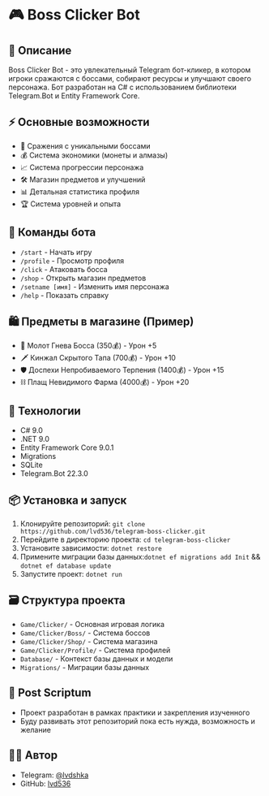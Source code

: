 ﻿# 🎮 Boss Clicker Bot

## 📝 Описание
Boss Clicker Bot - это увлекательный Telegram бот-кликер, в котором игроки сражаются с боссами, собирают ресурсы и улучшают своего персонажа. Бот разработан на C# с использованием библиотеки Telegram.Bot и Entity Framework Core.

## ⚡ Основные возможности
- 👊 Сражения с уникальными боссами
- 💰 Система экономики (монеты и алмазы)
- 📈 Система прогрессии персонажа
- 🛠️ Магазин предметов и улучшений
- 📊 Детальная статистика профиля
- 🏆 Система уровней и опыта

## 🎯 Команды бота
- `/start` - Начать игру
- `/profile` - Просмотр профиля
- `/click` - Атаковать босса
- `/shop` - Открыть магазин предметов
- `/setname [имя]` - Изменить имя персонажа
- `/help` - Показать справку

## 🛍️ Предметы в магазине (Пример)
- 🔨 Молот Гнева Босса (350💰) - Урон +5
- 🗡️ Кинжал Скрытого Тапа (700💰) - Урон +10
- 🛡️ Доспехи Непробиваемого Терпения (1400💰) - Урон +15
- ⛓️ Плащ Невидимого Фарма (4000💰) - Урон +20

## 🔧 Технологии
- C# 9.0
- .NET 9.0
- Entity Framework Core 9.0.1
- Migrations
- SQLite
- Telegram.Bot 22.3.0

## 📦 Установка и запуск

1. Клонируйте репозиторий: ```git clone https://github.com/lvd536/telegram-boss-clicker.git```
2. Перейдите в директорию проекта: ```cd telegram-boss-clicker```
3. Установите зависимости: ```dotnet restore```
4. Примените миграции базы данных:```dotnet ef migrations add Init``` && ```dotnet ef database update```
5. Запустите проект: ```dotnet run```

## 🗃️ Структура проекта
- `Game/Clicker/` - Основная игровая логика
- `Game/Clicker/Boss/` - Система боссов
- `Game/Clicker/Shop/` - Система магазина
- `Game/Clicker/Profile/` - Система профилей
- `Database/` - Контекст базы данных и модели
- `Migrations/` - Миграции базы данных

## 🤝 Post Scriptum
- Проект разработан в рамках практики и закрепления изученного
- Буду развивать этот репозиторий пока есть нужда, возможность и желание

## 👨‍💻 Автор
- Telegram: [@lvdshka](https://t.me/lvdshka)
- GitHub: [lvd536](https://github.com/lvd536)
